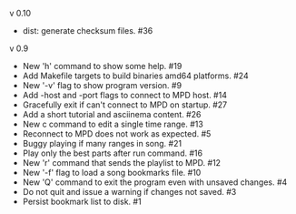v 0.10
  - dist: generate checksum files. #36

v 0.9
  - New 'h' command to show some help. #19
  - Add Makefile targets to build binaries amd64 platforms. #24
  - New '-v' flag to show program version. #9
  - Add -host and -port flags to connect to MPD host. #14
  - Gracefully exit if can't connect to MPD on startup. #27
  - Add a short tutorial and asciinema content. #26
  - New c command to edit a single time range. #13
  - Reconnect to MPD does not work as expected. #5
  - Buggy playing if many ranges in song. #21
  - Play only the best parts after run command. #16
  - New 'r' command that sends the playlist to MPD. #12
  - New '-f' flag to load a song bookmarks file. #10
  - New 'Q' command to exit the program even with unsaved changes. #4
  - Do not quit and issue a warning if changes not saved. #3
  - Persist bookmark list to disk. #1
